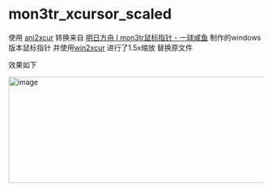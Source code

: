 # mon3tr_xcursor_scaled

使用 [ani2xcur](https://github.com/licyk/ani2xcur) 转换来自 [明日方舟 I mon3tr鼠标指针 - 一球咸鱼](https://bilibili.com/video/BV1NSuCz3E1v/?p=1) 制作的windows版本鼠标指针 并使用[win2xcur](https://github.com/quantum5/win2xcur) 进行了1.5x缩放 替换原文件

效果如下


<img width="553" height="210" alt="image" src="https://github.com/user-attachments/assets/3825ccc4-27de-4578-a8fb-af94dbfa21ff" />
